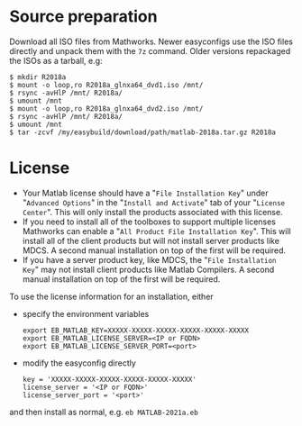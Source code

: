 # Source preparation

Download all ISO files from Mathworks.
Newer easyconfigs use the ISO files directly and unpack them with the `7z` command.
Older versions repackaged the ISOs as a tarball, e.g:
```
$ mkdir R2018a
$ mount -o loop,ro R2018a_glnxa64_dvd1.iso /mnt/
$ rsync -avHlP /mnt/ R2018a/
$ umount /mnt
$ mount -o loop,ro R2018a_glnxa64_dvd2.iso /mnt/
$ rsync -avHlP /mnt/ R2018a/
$ umount /mnt
$ tar -zcvf /my/easybuild/download/path/matlab-2018a.tar.gz R2018a
```

# License

* Your Matlab license should have a "`File Installation Key`" under "`Advanced Options`" in the "`Install and Activate`" tab of your "`License Center`".
  This will only install the products associated with this license.
* If you need to install all of the toolboxes to support multiple licenses Mathworks can enable a "`All Product File Installation Key`".
  This will install all of the client products but will not install server products like MDCS.
  A second manual installation on top of the first will be required.
* If you have a server product key, like MDCS, the "`File Installation Key`" may not install client products like Matlab Compilers.
  A second manual installation on top of the first will be required.

To use the license information for an installation, either
* specify the environment variables
  ```
  export EB_MATLAB_KEY=XXXXX-XXXXX-XXXXX-XXXXX-XXXXX-XXXXX
  export EB_MATLAB_LICENSE_SERVER=<IP or FQDN>
  export EB_MATLAB_LICENSE_SERVER_PORT=<port>
  ```
* modify the easyconfig directly
  ```
  key = 'XXXXX-XXXXX-XXXXX-XXXXX-XXXXX-XXXXX'
  license_server = '<IP or FQDN>'
  license_server_port = '<port>'
  ```
and then install as normal, e.g. `eb MATLAB-2021a.eb`

